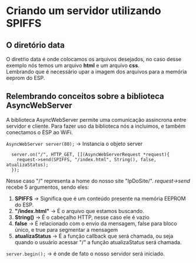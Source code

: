 # Criando um servidor utilizando SPIFFS

## O diretório data
O diretŕio data é onde colocamos os arquivos desejados, no caso desse exemplo nós temos um arquivo **html** e um arquivo **css**.  
Lembrando que é necessário upar a imagem dos arquivos para a memória eeprom do ESP.  

## Relembrando conceitos sobre a biblioteca AsyncWebServer
A biblioteca AsyncWebServer permite uma comunicação assincrona entre servidor e cliente. Para fazer uso da biblioteca nós a incluimos, e também conectamos o ESP ao WiFi.  

```AsyncWebServer server(80);``` -> Instancia o objeto server  
```
  server.on("/", HTTP_GET, [](AsyncWebServerRequest *request){
    request->send(SPIFFS, "/index.html", String(), false, atualizaStatus);
  });
```
Nesse caso "/" representa a home do nosso site "IpDoSite/". *request->send* recebe 5 argumentos, sendo eles:  
1. **SPIFFS**         -> Significa que é um conteúdo presente na memória EEPROM do ESP.  
2. **"/index.html"**  -> É o arquivo que estamos buscando.
3. **String()**       -> É o cabeçalho HTTP, nesse caso ele é vazio
4. **false**          -> É relacionado com o envio da mensagem, false para bloco único, e true para segmentar a mensagem
5. **atualizaStatus** -> É a função callback que será chamada, ou seja quando o usuário acessar "/" a função atualizaStatus será chamada.  

```server.begin();``` -> é onde de fato o nosso servidor será iniciado.